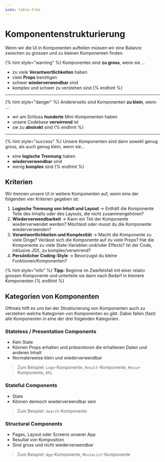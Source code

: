 ```yaml
---
icon: table-tree
---
```


# Komponentenstrukturierung

Wenn wir die UI in Komponenten aufteilen müssen wir eine Balance zwischen zu grossen und zu kleinen Komponenten finden.&#x20;

{% hint style="warning" %}
Komponenten sind **zu gross**, wenn sie …

* zu viele **Verantwortlichkeiten** haben
* viele **Props** benötigen
* schwer **wiederverwendbar** sind
* komplex und schwer zu verstehen sind
{% endhint %}

***

{% hint style="danger" %}
Andererseits sind Komponenten **zu klein**, wenn …

* wir am Schluss **hunderte** Mini-Komponenten haben
* unsere Codebase **verwirrend** ist
* sie zu **abstrakt** sind
{% endhint %}

***

{% hint style="success" %}
Unsere Komponenten sind dann sowohl genug gross, als auch genug klein, wenn sie...

* eine **logische Trennung** haben
* **wiederverwendbar** sind
* wenig **komplex** sind
{% endhint %}

## Kriterien

Wir trennen unsere UI in weitere Komponenten auf, wenn eine der folgenden vier Kriterien gegeben ist:

1. **Logische Trennung von Inhalt und Layout** → Enthält die Komponente Teile des Inhalts oder des Layouts, die nicht zusammengehören?
2. **Wiederverwendbarkeit** → Kann ein Teil der Komponente wiederverwendet werden? Möchtest oder musst du die Komponente wiederverwenden?
3. **Verantwortlichkeiten und Komplexität** → Macht die Komponente zu viele Dinge? Verlässt sich die Komponente auf zu viele Props? Hat die Komponente zu viele State-Variablen und/oder Effects? Ist der Code, inklusive JSX, zu komplex/verwirrend?
4. **Persönlicher Coding-Style** → Bevorzugst du kleine Funktionen/Komponenten?

{% hint style="info" %}
**Tipp:** Beginne im Zweifelsfall mit einer relativ grossen Komponente und unterteile sie dann nach Bedarf in kleinere Komponenten
{% endhint %}

## Kategorien von Komponenten

Oftmals hilft es uns bei der Strukturierung von Komponenten auch zu verstehen welche Kategorien von Komponenten es gibt. Dabei fallen (fast) alle Komponenten in eine der drei folgenden Kategorien.

### Stateless / Presentation Components

* Kein State
* Können Props erhalten und _präsentieren_ die erhaltenen Daten und anderen Inhalt
* Normalerweise klein und wiederverwendbar

> Zum Beispiel: `Logo`-Komponente, `Result`-Komponente, `Movie`-Komponente, etc.

### Stateful Components

* State
* Können dennoch wiederverwendbar sein

> Zum Beispiel: `Search`-Komponente

### Structural Components

* Pages, Layout oder Screens unserer App
* Resultat von Komposition
* Sind gross und nicht wiederverwendbar

> Zum Beispiel: `App`-Komponente, `MovieList`-Komponente
